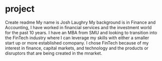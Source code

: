 # project
Create readme
My name is Josh Laughry
My background is in Finance and Accounting, I have worked in financial services and the investment world for the past 10 years. I have an MBA from SMU and looking to transition into the FinTech industry where I can leverage my skills with either a smaller start up or more established comopany.
I chose FinTech because of my interest in finance, capital markets, and technology and the products or disruptors that are being created in the mnarket.